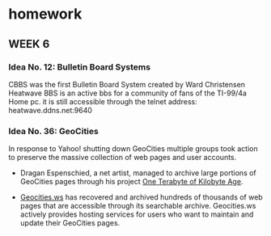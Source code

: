 # homework

## WEEK 6

### Idea No. 12: Bulletin Board Systems
CBBS was the first Bulletin Board System created by Ward Christensen
Heatwave BBS is an active bbs for a community of fans of the TI-99/4a Home pc. it is still accessible through the telnet address: heatwave.ddns.net:9640

### Idea No. 36: GeoCities
In response to Yahoo! shutting down GeoCities multiple groups took action to preserve the massive collection of web pages and user accounts.
- Dragan Espenschied, a net artist, managed to archive large portions of GeoCities pages through his project [One Terabyte of Kilobyte Age](http://blog.geocities.institute/).

- [Geocities.ws](http://www.geocities.ws) has recovered and archived hundreds of thousands of web pages that are accessible through its searchable archive. Geocities.ws actively provides hosting services for users who want to maintain and update their GeoCities pages.
